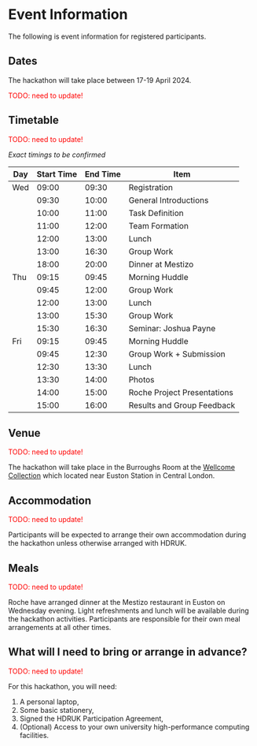 # Event Information

The following is event information for registered participants.

## Dates

The hackathon will take place between 17-19 April 2024. 

<span style="color:red">TODO: need to update!</span>


## Timetable
<span style="color:red">TODO: need to update!</span>

*Exact timings to be confirmed*

|Day| Start Time | End Time | Item                       |
|---|------------|----------|----------------------------|
|Wed| 09:00      | 09:30    | Registration               |
|      | 09:30      | 10:00    | General Introductions      |
|      | 10:00      | 11:00    | Task Definition            |
|      | 11:00      | 12:00    | Team Formation             |
|      | 12:00      | 13:00    | Lunch                      |
|      | 13:00      | 16:30    | Group Work                 |
|      | 18:00      | 20:00    | Dinner at Mestizo          |
|Thu| 09:15      | 09:45    | Morning Huddle             |
|| 09:45      | 12:00    | Group Work                 |
|      | 12:00      | 13:00    | Lunch                      |
|      | 13:00      | 15:30    | Group Work                 |
|      | 15:30      | 16:30    | Seminar: Joshua Payne      |
|Fri| 09:15      | 09:45    | Morning Huddle             |
|| 09:45      | 12:30    | Group Work + Submission    |
|      | 12:30      | 13:30    | Lunch                      |
|      | 13:30      | 14:00    | Photos                     |
|      | 14:00      | 15:00    | Roche Project Presentations |
|      | 15:00      | 16:00    | Results and Group Feedback |

## Venue
<span style="color:red">TODO: need to update!</span>

The hackathon will take place in the Burroughs Room at the [Wellcome Collection](https://wellcomecollection.org/) which located near Euston Station in Central London.

## Accommodation
<span style="color:red">TODO: need to update!</span>

Participants will be expected to arrange their own accommodation during the hackathon unless otherwise arranged with HDRUK.

## Meals
<span style="color:red">TODO: need to update!</span>

Roche have arranged dinner at the Mestizo restaurant in Euston on Wednesday evening.  Light refreshments and lunch will be available during the hackathon activities. Participants are responsible for their own meal arrangements at all other times.

## What will I need to bring or arrange in advance?
<span style="color:red">TODO: need to update!</span>

For this hackathon, you will need:

1. A personal laptop,
2. Some basic stationery,
3. Signed the HDRUK Participation Agreement,
4. (Optional) Access to your own university high-performance computing facilities.

